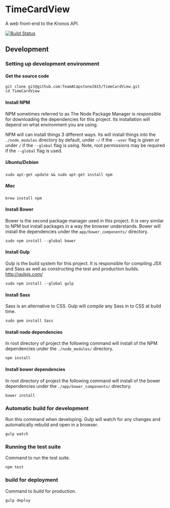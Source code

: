 # TimeCardView
A web front-end to the Kronos API.

[![Build Status](https://travis-ci.org/TeamACapstone2015/TimeCardView.png?branch=master)](https://travis-ci.org/TeamACapstone2015/TimeCardView)

## Development

### Setting up development environment

#### Get the source code

    git clone git@github.com:TeamACapstone2015/TimeCardView.git
    cd TimeCardView

#### Install NPM

NPM sometimes referred to as The Node Package Manager is responsible
for downloading the dependencies for this project. Its installation
will depend on what environment you are using.

NPM will can install things 3 different ways. Its will install things
into the `./node_modules` directory by default, under `~/` if the
`--user` flag is given or under `/` if the `--global` flag is using.
Note, root permissions may be required if the `--global` flag is used.

##### Ubuntu/Debian

    sudo apt-get update && sudo apt-get install npm

##### Mac

    brew install npm 

#### Install Bower

Bower is the second package manager used in this project. It is very
similar to NPM but install packages in a way the browser understands.
Bower will install the dependencies under the `app/bower_components/`
directory.

    sudo npm install --global bower

#### Install Gulp
    
Gulp is the build system for this project. It is responsible for 
compiling JSX and Sass as well as constructing the test and production 
builds. http://gulpjs.com/

    sudo npm install --global gulp

#### Install Sass

Sass is an alternative to CSS. Gulp will compile any Sass in to CSS at
build time.

    sudo gem install Sass

#### Install node dependencies

In root directory of project the following command will install of the
NPM dependencies under the `./node_modules/` directory.

    npm install

#### Install bower dependencies

In root directory of project the following command will install of the
bower dependencies under the `./app/bower_components/` directory.

    bower install

### Automatic build for development

Run this command when developing. Gulp will watch for any changes and
automatically rebuild and open in a browser.

    gulp watch

### Running the test suite

Command to run the test suite.

    npm test

### build for deployment

Command to build for production. 

    gulp deploy
